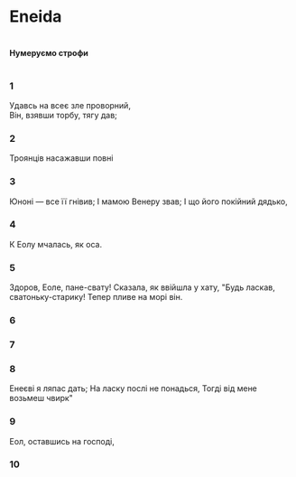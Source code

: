 # Eneida
#
#### Нумеруємо строфи
#


### 1
Удавсь на всеє зле проворний,  
Він, взявши торбу, тягу дав;
### 2
Троянців насажавши повні
### 3
Юноні — все її гнівив;
І мамою Венеру звав;
І що його покійний дядько,
### 4
К Еолу мчалась, як оса.
### 5
Здоров, Еоле, пане-свату!
Сказала, як ввійшла у хату,
"Будь ласкав, сватоньку-старику!
Тепер пливе на морі він.
### 6
### 7
### 8
Енеєві я ляпас дать;
На ласку послі не понадься,
Тогді від мене возьмеш чвирк"
### 9
Еол, оставшись на господі,
### 10
 